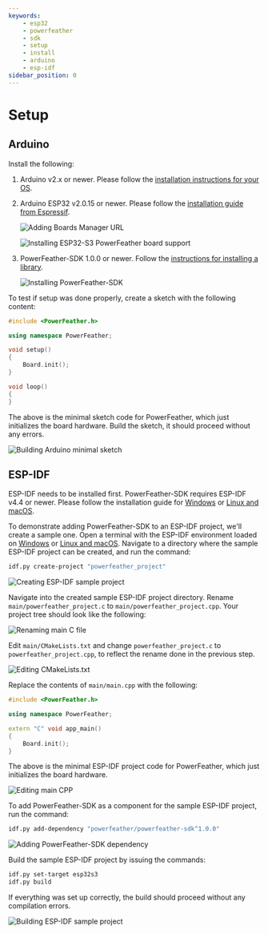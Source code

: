 ```yaml
---
keywords:
    - esp32
    - powerfeather
    - sdk
    - setup
    - install
    - arduino
    - esp-idf
sidebar_position: 0
---
```


# Setup

## Arduino

Install the following:

1. Arduino v2.x or newer. Please follow the [installation instructions for your OS](https://docs.arduino.cc/software/ide-v2/tutorials/getting-started/ide-v2-downloading-and-installing/).

2. Arduino ESP32 v2.0.15 or newer. Please follow the [installation guide from Espressif](https://docs.espressif.com/projects/arduino-esp32/en/latest/installing.html).

    ![Adding Boards Manager URL](assets/setup/add_board_manager_url.png)

    ![Installing ESP32-S3 PowerFeather board support](assets/setup/install_board_support.png)

3. PowerFeather-SDK 1.0.0 or newer. Follow the [instructions for installing a library](https://docs.arduino.cc/software/ide-v2/tutorials/ide-v2-installing-a-library/).

    ![Installing PowerFeather-SDK](assets/setup/install_powerfeather_sdk.png)

To test if setup was done properly, create a sketch with the following content:

```cpp
#include <PowerFeather.h>

using namespace PowerFeather;

void setup()
{
    Board.init();
}

void loop()
{
}
```

The above is the minimal sketch code for PowerFeather, which just initializes the board hardware.
Build the sketch, it should proceed without any errors.

![Building Arduino minimal sketch](assets/setup/build_arduino_min_sketch.png)

## ESP-IDF

ESP-IDF needs to be installed first. PowerFeather-SDK requires ESP-IDF v4.4 or newer.
Please follow the installation guide for [Windows](https://docs.espressif.com/projects/esp-idf/en/latest/esp32/get-started/windows-setup.html) or [Linux and macOS](https://docs.espressif.com/projects/esp-idf/en/latest/esp32/get-started/linux-macos-setup.html).

To demonstrate adding PowerFeather-SDK to an ESP-IDF project, we'll create a sample one.
Open a terminal with the ESP-IDF environment loaded on [Windows](https://docs.espressif.com/projects/esp-idf/en/latest/esp32/get-started/windows-setup.html#launching-esp-idf-environment) or [Linux and macOS](https://docs.espressif.com/projects/esp-idf/en/latest/esp32/get-started/linux-macos-setup.html#step-4-set-up-the-environment-variables). Navigate to a directory where the sample ESP-IDF project can be created, and run the command:

```bash
idf.py create-project "powerfeather_project"
```

![Creating ESP-IDF sample project](assets/setup/create_idf_project.png)

Navigate into the created sample ESP-IDF project directory. Rename `main/powerfeather_project.c` to `main/powerfeather_project.cpp`. Your project tree should look like the following:

![Renaming main C file](assets/setup/rename_main_c.png)

Edit `main/CMakeLists.txt` and change `powerfeather_project.c` to `powerfeather_project.cpp`, to reflect the rename done in the previous step.

![Editing CMakeLists.txt](assets/setup/edit_cmakelists.png)

Replace the contents of `main/main.cpp` with the following:

```cpp
#include <PowerFeather.h>

using namespace PowerFeather;

extern "C" void app_main()
{
    Board.init();
}
```

The above is the minimal ESP-IDF project code for PowerFeather, which just initializes the board hardware.

![Editing main CPP](assets/setup/edit_main_cpp.png)

To add PowerFeather-SDK as a component for the sample ESP-IDF project, run the command:
```bash
idf.py add-dependency "powerfeather/powerfeather-sdk^1.0.0"
```

![Adding PowerFeather-SDK dependency](assets/setup/add_sdk_dependency.png)

Build the sample ESP-IDF project by issuing the commands:

```bash
idf.py set-target esp32s3
idf.py build
```

If everything was set up correctly, the build should proceed without any compilation errors.

![Building ESP-IDF sample project](assets/setup/build_idf_project.png)